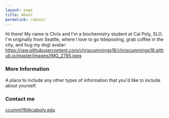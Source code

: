 ```yaml
---
layout: page
title: About
permalink: /about/
---
```


Hi there! My name is Chris and I'm a biochemistry student at Cal Poly, SLO. I'm originally from Seattle, where I love to go tidepooling, grab coffee in the city, and hug my dog!
avatar: https://raw.githubusercontent.com/chriscummings16/chriscummings16.github.io/master/images/IMG_2785.jpeg
### More Information

A place to include any other types of information that you'd like to include about yourself.

### Contact me

[ccummi16@calpoly.edu](mailto:ccummi16@calpoly.edu)
